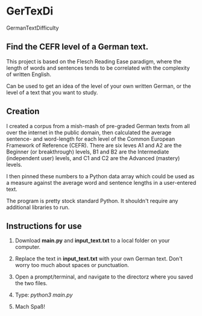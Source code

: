 # GerTexDi
GermanTextDifficulty

## Find the CEFR level of a German text.
This project is based on the Flesch Reading Ease paradigm, where the length of words and sentences tends to be correlated with the complexity of written English. 

Can be used to get an idea of the level of your own written German, or the level of a text that you want to study.

## Creation 
I created a corpus from a mish-mash of pre-graded German texts from all over the internet in the public domain, then calculated the average sentence- and word-length for each level of the Common European Framework of Reference (CEFR). There are six leves A1 and A2 are the Beginner (or breakthrough) levels, B1 and B2 are the Intermediate (independent user) levels, and C1 and C2 are the Advanced (mastery) levels.

I then pinned these numbers to a Python data array which could be used as a measure against the average word and sentence lengths in a user-entered text.

The program is pretty stock standard Python. It shouldn't require any additional libraries to run. 

## Instructions for use
1. Download **main.py** and **input_text.txt** to a local folder on your computer.

2. Replace the text in **input_text.txt** with your own German text. Don't worry too much about spaces or punctuation.

3. Open a prompt/terminal, and navigate to the directorz where you saved the two files.

4. Type: *python3 main.py*

5. Mach Spaß!
